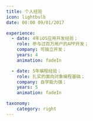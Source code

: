 ```yaml
---
title: 个人经验
icon: lightbulb
date: 00:00 09/01/2017

experience:
  - date: 4年iOS应用开发经验；
    role: 参与过百万用户的APP开发；
    company: 可独立开发；
    years: 4
    animation: fadeIn

  - date: 5年编程经验；
    role: 扎实的面向对象编程基础；
    company: 自学能力强；
    years: 5
    animation: fadeIn

taxonomy:
    category: right
---
```

